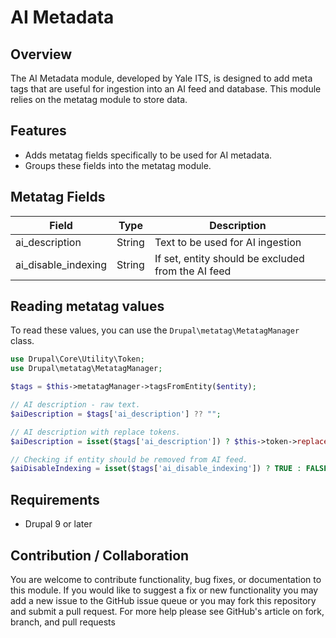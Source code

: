 # AI Metadata

## Overview

The AI Metadata module, developed by Yale ITS, is designed to add meta tags that are useful for ingestion into an AI feed and database. This module relies on the metatag module to store data.

## Features

- Adds metatag fields specifically to be used for AI metadata.
- Groups these fields into the metatag module.

## Metatag Fields

| Field               | Type    | Description                                        |
|---------------------|---------|----------------------------------------------------|
| ai_description      | String  | Text to be used for AI ingestion              |
| ai_disable_indexing | String  | If set, entity should be excluded from the AI feed |

## Reading metatag values

To read these values, you can use the `Drupal\metatag\MetatagManager` class.

```php
use Drupal\Core\Utility\Token;
use Drupal\metatag\MetatagManager;

$tags = $this->metatagManager->tagsFromEntity($entity);

// AI description - raw text.
$aiDescription = $tags['ai_description'] ?? "";

// AI description with replace tokens.
$aiDescription = isset($tags['ai_description']) ? $this->token->replace($tags['ai_description'], ['node' => $entity]) : "";

// Checking if entity should be removed from AI feed.
$aiDisableIndexing = isset($tags['ai_disable_indexing']) ? TRUE : FALSE;
```

## Requirements

- Drupal 9 or later

## Contribution / Collaboration

You are welcome to contribute functionality, bug fixes, or documentation to this module. If you would like to suggest a fix or new functionality you may add a new issue to the GitHub issue queue or you may fork this repository and submit a pull request. For more help please see GitHub's article on fork, branch, and pull requests
